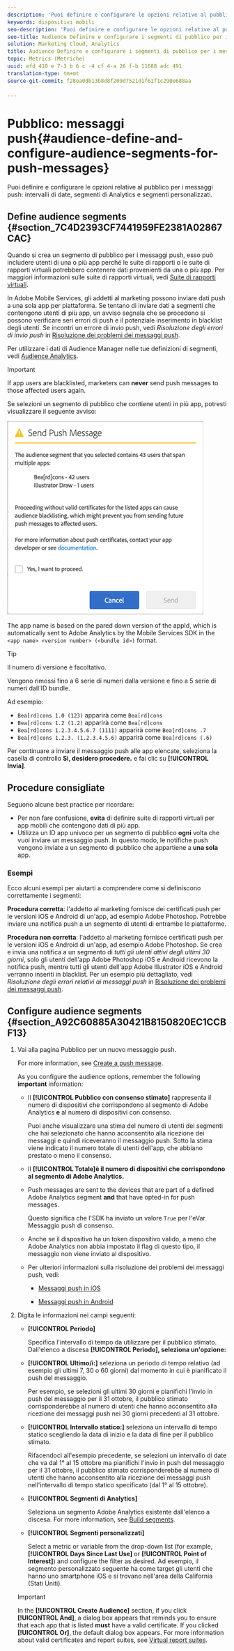 ```yaml
---
description: 'Puoi definire e configurare le opzioni relative al pubblico per i messaggi push: intervalli di date, segmenti di Analytics e segmenti personalizzati.'
keywords: dispositivi mobili
seo-description: 'Puoi definire e configurare le opzioni relative al pubblico per i messaggi push: intervalli di date, segmenti di Analytics e segmenti personalizzati.'
seo-title: Audience Definire e configurare i segmenti di pubblico per i messaggi push
solution: Marketing Cloud, Analytics
title: Audience Definire e configurare i segmenti di pubblico per i messaggi push
topic: Metrics (Metriche)
uuid: efd 410 e 7-3 b 6 c -4 cf 4-a 26 f-b 11688 adc 491
translation-type: tm+mt
source-git-commit: f28ea0db13b8d8f209d7521d1f61f1c290e688aa

---
```



# Pubblico: messaggi push{#audience-define-and-configure-audience-segments-for-push-messages}

Puoi definire e configurare le opzioni relative al pubblico per i messaggi push: intervalli di date, segmenti di Analytics e segmenti personalizzati.

## Define audience segments {#section_7C4D2393CF7441959FE2381A02867CAC}

Quando si crea un segmento di pubblico per i messaggi push, esso può includere utenti di una o più app perché le suite di rapporti o le suite di rapporti virtuali potrebbero contenere dati provenienti da una o più app. Per maggiori informazioni sulle suite di rapporti virtuali, vedi [Suite di rapporti virtuali](/help/using/manage-apps/c-mob-vrs.md).

In Adobe Mobile Services, gli addetti al marketing possono inviare dati push a una sola app per piattaforma. Se tentano di inviare dati a segmenti che contengono utenti di più app, un avviso segnala che se procedono si possono verificare seri errori di push e il potenziale inserimento in blacklist degli utenti. Se incontri un errore di invio push, vedi *Risoluzione degli errori di invio push* in [Risoluzione dei problemi dei messaggi push](/help/using/in-app-messaging/t-create-push-message/c-schedule-push-message.md).

Per utilizzare i dati di Audience Manager nelle tue definizioni di segmenti, vedi [Audience Analytics](https://docs-author-stg.corp.adobe.com/content/help/en/analytics/integration/audience-analytics/mc-audiences-aam.html).

>[!IMPORTANT]
>
>If app users are blacklisted, marketers can **never** send push messages to those affected users again.

Se selezioni un segmento di pubblico che contiene utenti in più app, potresti visualizzare il seguente avviso:

![multiple app name](assets/multiple_appname.png)

The app name is based on the pared down version of the appId, which is automatically sent to Adobe Analytics by the Mobile Services SDK in the `<app name> <version number> (<bundle id>)` format.

>[!TIP]
>
>Il numero di versione è facoltativo.

Vengono rimossi fino a 6 serie di numeri dalla versione e fino a 5 serie di numeri dall'ID bundle.

Ad esempio:

* `Bea[rd]cons 1.0 (123)` apparirà come `Bea[rd]cons`
* `Bea[rd]cons 1.2 (1.2)` apparirà come `Bea[rd]cons`
* `Bea[rd]cons 1.2.3.4.5.6.7 (1111)` apparirà come `Bea[rd]cons .7`
* `Bea[rd]cons 1.2.3. (1.2.3.4.5.6)` apparirà come `Bea[rd]cons (.6)`

Per continuare a inviare il messaggio push alle app elencate, seleziona la casella di controllo **Sì, desidero procedere.** e fai clic su **[!UICONTROL Invia]**.

## Procedure consigliate

Seguono alcune best practice per ricordare:

* Per non fare confusione, **evita** di definire suite di rapporti virtuali per app mobili che contengono dati di più app.
* Utilizza un ID app univoco per un segmento di pubblico **ogni** volta che vuoi inviare un messaggio push.
In questo modo, le notifiche push vengono inviate a un segmento di pubblico che appartiene a **una sola** app.

### Esempi

Ecco alcuni esempi per aiutarti a comprendere come si definiscono correttamente i segmenti:

**Procedura corretta**: l'addetto al marketing fornisce dei certificati push per le versioni iOS e Android di un'app, ad esempio Adobe Photoshop. Potrebbe inviare una notifica push a un segmento di utenti di entrambe le piattaforme.

**Procedura non corretta**: l'addetto al marketing fornisce certificati push per le versioni iOS e Android di un'app, ad esempio Adobe Photoshop. Se crea e invia una notifica a un segmento di *tutti gli utenti attivi degli ultimi 30 giorni*, solo gli utenti dell'app Adobe Photoshop iOS e Android ricevono la notifica push, mentre tutti gli utenti dell'app Adobe Illustrator iOS e Android verranno inseriti in blacklist. Per un esempio più dettagliato, vedi *Risoluzione degli errori relativi ai messaggi push* in [Risoluzione dei problemi dei messaggi push](/help/using/in-app-messaging/t-create-push-message/c-troubleshooting-push-messaging.md).

## Configure audience segments {#section_A92C60885A30421B8150820EC1CCBF13}

1. Vai alla pagina Pubblico per un nuovo messaggio push.

   For more information, see [Create a push message](/help/using/in-app-messaging/t-create-push-message/t-create-push-message.md).

   As you configure the audience options, remember the following **important** information:

   * Il **[!UICONTROL Pubblico con consenso stimato]** rappresenta il numero di dispositivi che corrispondono al segmento di Adobe Analytics **e** al numero di dispositivi con consenso.

      Puoi anche visualizzare una stima del numero di utenti dei segmenti che hai selezionato che hanno acconsentito alla ricezione dei messaggi e quindi riceveranno il messaggio push. Sotto la stima viene indicato il numero totale di utenti dell'app, che abbiano prestato o meno il consenso.

   * Il **[!UICONTROL Totale]è il numero di dispositivi che corrispondono al segmento di Adobe Analytics.**

   * Push messages are sent to the devices that are part of a defined Adobe Analytics segment **and** that have opted-in for push messages.

      Questo significa che l'SDK ha inviato un valore `True` per l'eVar Messaggio push di consenso.

   * Anche se il dispositivo ha un token dispositivo valido, a meno che Adobe Analytics non abbia impostato il flag di questo tipo, il messaggio non viene inviato al dispositivo.

   * Per ulteriori informazioni sulla risoluzione dei problemi dei messaggi push, vedi:

      * [Messaggi push in iOS](https://docs.adobe.com/content/help/en/mobile-services/ios/messaging-ios/push-messaging/push-messaging.html)

      * [Messaggi push in Android](https://docs.adobe.com/content/help/en/mobile-services/android/messaging-android/push-messaging/push-messaging.html)

1. Digita le informazioni nei campi seguenti:

   * **[!UICONTROL Periodo]**

      Specifica l'intervallo di tempo da utilizzare per il pubblico stimato. Dall'elenco a discesa **[!UICONTROL Periodo], seleziona un'opzione:**

   * **[!UICONTROL Ultimo/i:]** seleziona un periodo di tempo relativo (ad esempio gli ultimi 7, 30 o 60 giorni) dal momento in cui è pianificato il push del messaggio.

      Per esempio, se selezioni gli ultimi 30 giorni e pianifichi l'invio in push del messaggio per il 31 ottobre, il pubblico stimato corrisponderebbe al numero di utenti che hanno acconsentito alla ricezione dei messaggi push nei 30 giorni precedenti al 31 ottobre.

   * **[!UICONTROL Intervallo statico:]** seleziona un intervallo di tempo statico scegliendo la data di inizio e la data di fine per il pubblico stimato.

      Rifacendoci all'esempio precedente, se selezioni un intervallo di date che va dal 1° al 15 ottobre ma pianifichi l'invio in push del messaggio per il 31 ottobre, il pubblico stimato corrisponderebbe al numero di utenti che hanno acconsentito alla ricezione dei messaggi push nell'intervallo di tempo statico specificato (dal 1° al 15 ottobre).

   * **[!UICONTROL Segmenti di Analytics]**

      Seleziona un segmento Adobe Analytics esistente dall'elenco a discesa. For more information, see [Build segments](https://docs.adobe.com/content/help/en/analytics/components/segmentation/segmentation-workflow/seg-build.html).

   * **[!UICONTROL Segmenti personalizzati]**

      Select a metric or variable from the drop-down list (for example, **[!UICONTROL Days Since Last Use]** or **[!UICONTROL Point of Interest]**) and configure the filter as desired. Ad esempio, il segmento personalizzato seguente ha come target gli utenti che hanno uno smartphone iOS e si trovano nell'area della California (Stati Uniti).
   >[!IMPORTANT]
   >
   >In the **[!UICONTROL Create Audience]** section, if you click **[!UICONTROL And]**, a dialog box appears that reminds you to ensure that each app that is listed **must** have a valid certificate. If you clicked **[!UICONTROL Or]**, the default dialog box appears. For more information about valid certificates and report suites, see [Virtual report suites](/help/using/manage-apps/c-mob-vrs.md).
